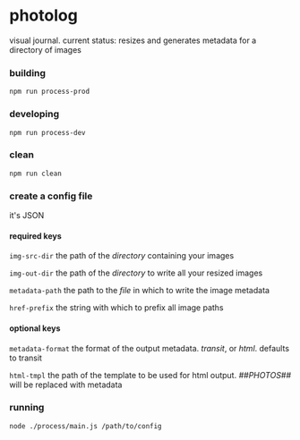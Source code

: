 # photolog
visual journal. current status: resizes and generates metadata for a directory of images

### building

```npm run process-prod```

### developing

```npm run process-dev```

### clean

```npm run clean```


### create a config file

it's JSON

#### required keys

`img-src-dir` the path of the _directory_ containing your images

`img-out-dir` the path of the _directory_ to write all your resized images

`metadata-path` the path to the _file_ in which to write the image metadata

`href-prefix` the string with which to prefix all image paths

#### optional keys

`metadata-format` the format of the output metadata. _transit_, or _html_. defaults to transit

`html-tmpl` the path of the template to be used for html output. _##PHOTOS##_ will be replaced with metadata

### running

```
node ./process/main.js /path/to/config
```
